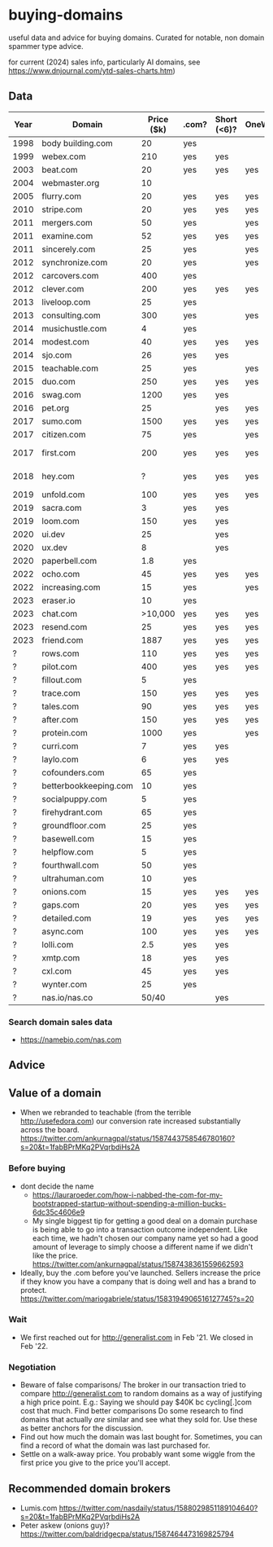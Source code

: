 # buying-domains

useful data and advice for buying domains. Curated for notable, non domain spammer type advice.

for current (2024) sales info, particularly AI domains, see https://www.dnjournal.com/ytd-sales-charts.htm)


## Data



| Year 	| Domain 	| Price ($k) 	| .com? 	| Short (<6)? 	| OneWord? 	| Source/Context 	|
|---	|---	|---	|---	|---	|---	|---	|
| 1998 	| body building.com 	| 20 	| yes 	|  	|  	| [@VR](https://twitter.com/VR/status/1587525107790282752) |
| 1999 	| webex.com 	| 210 	| yes 	| yes 	|  	| [@mychannel](https://twitter.com/mychannel/status/1589651269945159680) |
| 2003 	| beat.com 	| 20 	| yes 	| yes 	| yes 	| [@sol_orwell](https://twitter.com/sol_orwell/status/1587909388076843008) |
| 2004 	| webmaster.org 	| 10 	|  	|  	|  	| [@sol_orwell](https://twitter.com/sol_orwell/status/1587909388076843008) |
| 2005 	| flurry.com 	| 20 	| yes 	| yes 	| yes 	| [@sbyrnes](https://twitter.com/sbyrnes/status/1587490022709567489) |
| 2010 	| stripe.com 	| 20 	| yes 	| yes 	| yes 	| [@notjaril](https://x.com/notjaril/status/1616436402744590336) |
| 2011 	| mergers.com 	| 50 	| yes 	|  	| yes 	| [@mychannel](https://twitter.com/mychannel/status/1589651269945159680) |
| 2011 	| examine.com 	| 52 	| yes 	| yes 	| yes 	| [@sol_orwell](https://twitter.com/sol_orwell/status/1587909388076843008) |
| 2011 	| sincerely.com 	| 25 	| yes 	|  	| yes 	| [@brezina](https://twitter.com/brezina/status/1587507220828200960) |
| 2012 	| synchronize.com 	| 20 	| yes 	|  	| yes 	| [@ColeSouth](https://twitter.com/ColeSouth/status/1587505975312859136) |
| 2012 	| carcovers.com 	| 400 	| yes 	|  	|  	| [@jonathanvolk](https://twitter.com/jonathanvolk/status/1362515601135046658) and [story](https://techstartups.com/2021/02/20/founder-carcovers-com-grew-startup-8-figure-business-purchase-400000-domain-name/) 	|
| 2012 	| clever.com 	| 200 	| yes 	| yes 	| yes 	| [@bytingtheapple](https://twitter.com/bytingtheapple/status/1587513605318213633) |
| 2013 	| liveloop.com 	| 25 	| yes 	|  	|  	| [@amaldorai](https://twitter.com/amaldorai/status/1587590041680769025) |
| 2013 	| consulting.com 	| 300 	| yes 	|  	| yes 	| https://overcast.fm/+rTsUtBLEs	|
| 2014 	| musichustle.com 	| 4 	| yes 	|  	|  	| [@saradietschy](https://twitter.com/saradietschy/status/1587447301584330753) |
| 2014 	| modest.com 	| 40 	| yes 	| yes 	| yes 	| [@harper](https://twitter.com/harper/status/1587465968518922240) |
| 2014 	| sjo.com 	| 26 	| yes 	| yes 	|  	| [@sol_orwell](https://twitter.com/sol_orwell/status/1587909388076843008) |
| 2015 	| teachable.com 	| 25 	| yes 	|  	| yes 	| [@ankurnagpal](https://twitter.com/ankurnagpal/status/1587438361559662593) 	|
| 2015 	| duo.com 	| 250 	| yes 	| yes 	| yes 	| [@jonoberheide](https://twitter.com/jonoberheide/status/1587491074519465991) |
| 2016 	| swag.com 	| 1200 	| yes 	| yes 	|  	| [Jeremy Parker](https://overcast.fm/+PpI2PCL74) |
| 2016 	| pet.org 	| 25 	|  	| yes 	| yes 	| [@sol_orwell](https://twitter.com/sol_orwell/status/1587909388076843008) |
| 2017 	| sumo.com 	| 1500 	| yes 	| yes 	| yes 	| [writeup](https://www.entrepreneur.com/starting-a-business/why-i-spent-15-million-on-our-domain/288629) and [podcast](https://www.listennotes.com/podcasts/noah-kagan-presents/08-what-i-learned-spending-aTYgBVrLlwc/) 	|
| 2017 	| citizen.com 	| 75 	| yes 	|  	| yes 	| [@AlexejKirillov](https://twitter.com/AlexejKirillov/status/1588572800255922176) |
| 2017 	| first.com 	| 200 	| yes 	| yes 	| yes 	| https://domaininvesting.com/george-kirikos-uncovers-sales-first-com/ 	|
| 2018 	| hey.com 	| ? 	| yes 	| yes 	| yes 	| https://m.signalvnoise.com/how-we-acquired-hey-com/ 	|
| 2019 	| unfold.com 	| 100 	| yes 	| yes 	| yes 	| [@9th](https://twitter.com/9th/status/1587446486698188800) |
| 2019 	| sacra.com 	| 3 	| yes 	| yes 	|  	| [@smalter](https://twitter.com/smalter/status/1587807109961420802) |
| 2019  | loom.com | 150 | yes | yes |   	| [founder](https://x.com/_shahedk/status/1818438513144348680) |
| 2020 	| ui.dev 	| 25 	|  	| yes 	|  	| [@tylermcginnis](https://twitter.com/tylermcginnis/status/1587438845422804994) |
| 2020 	| ux.dev 	| 8 	|  	| yes 	|  	| [@tylermcginnis](https://twitter.com/tylermcginnis/status/1587438845422804994) |
| 2020 	| paperbell.com 	| 1.8 	| yes 	|  	|  	| [writeup](https://lauraroeder.com/how-i-nabbed-the-com-for-my-bootstrapped-startup-without-spending-a-million-bucks-6dc35c4606e9) 	|
| 2022 	| ocho.com 	| 45 	| yes 	| yes 	| yes 	| [@ankurnagpal](https://twitter.com/ankurnagpal/status/1587438361559662593) 	|
| 2022 	| increasing.com 	| 15 	| yes 	|  	| yes 	| [@Jamie_IF](https://twitter.com/Jamie_IF/status/1587455101991518208) |
| 2023 	| eraser.io 	| 10 	| yes 	|  	|  	| [@shinkim](https://twitter.com/_shinkim/status/1625347214414589952) |
| 2023 	| chat.com 	| >10,000 	| yes 	| yes	| yes	| [Dharmesh Shah](https://www.linkedin.com/posts/dharmesh_chatux-ai-chatux-activity-7046856167502848001-Rmxa/?utm_source=share&utm_medium=member_desktop) |
| 2023 	| resend.com 	| 25 	| yes 	| yes	| yes	| [Zeno Rocha](https://resend.com/blog/how-to-pick-a-startup-name) |
| 2023 	| friend.com 	| 1887 	| yes 	| yes	| yes	| [avi schiffman](https://x.com/evisdrenova/status/1818378922012426539?s=46) |
| ? 	| rows.com 	| 110 	| yes 	| yes 	| yes 	| [@colinwinhall](https://twitter.com/colinwinhall/status/1587450555999260672), [writeup](https://rows.com/blog/post/why-and-how-we-rebranded) |
| ? 	| pilot.com 	| 400 	| yes 	| yes 	| yes 	| [@amaldorai](https://twitter.com/amaldorai/status/1587590041680769025) |
| ? 	| fillout.com 	| 5 	| yes 	|  	|  	| [@domwhyte42](https://twitter.com/domwhyte42/status/1587447773372129282) |
| ? 	| trace.com 	| 150 	| yes 	| yes 	| yes 	| [@WesleyEames](https://twitter.com/WesleyEames/status/1587439379328344064) |
| ? 	| tales.com 	| 90 	| yes 	| yes 	| yes 	| [@WesleyEames](https://twitter.com/WesleyEames/status/1587439379328344064) |
| ? 	| after.com 	| 150 	| yes 	| yes 	| yes 	| [@WesleyEames](https://twitter.com/WesleyEames/status/1587439379328344064) |
| ? 	| protein.com 	| 1000 	| yes 	|  	| yes 	| [@reosait](https://twitter.com/reosait/status/1587514409504555008) |
| ? 	| curri.com 	| 7 	| yes 	| yes 	|  	| [@brianmgonzalez](https://twitter.com/brianmgonzalez/status/1587448967754788865) |
| ? 	| laylo.com 	| 6 	| yes 	| yes 	|  	| [@AlecEllin](https://twitter.com/AlecEllin/status/1587535299088785408) |
| ? 	| cofounders.com 	| 65 	| yes 	|  	|  	| [@serialtrep](https://twitter.com/serialtrep/status/1587453395698425856) |
| ? 	| betterbookkeeping.com 	| 10 	| yes 	|  	|  	| [@baldridgecpa](https://twitter.com/baldridgecpa/status/1587461050869358592) |
| ? 	| socialpuppy.com 	| 5 	| yes 	|  	|  	| [@larsvedo](https://twitter.com/larsvedo/status/1587461436938543104) |
| ? 	| firehydrant.com 	| 65 	| yes 	|  	|  	| [@bobbytables](https://twitter.com/bobbytables/status/1587636623528919040) |
| ? 	| groundfloor.com 	| 25 	| yes 	|  	|  	| [@brian_dally](https://twitter.com/brian_dally/status/1587530395788058624) |
| ? 	| basewell.com 	| 15 	| yes 	|  	|  	| [@heyecs](https://twitter.com/heyecs/status/1587470649202802689) |
| ? 	| helpflow.com 	| 5 	| yes 	|  	|  	| [@JonTuckerUSA](https://twitter.com/JonTuckerUSA/status/1587509188359380992) |
| ? 	| fourthwall.com 	| 50 	| yes 	|  	|  	| [@walkeriwilliams](https://twitter.com/walkeriwilliams/status/1587532396122906624) |
| ? 	| ultrahuman.com 	| 10 	| yes 	|  	|  	| [@deeppurpled](https://twitter.com/deeppurpled/status/1587492793051746307) |
| ? 	| onions.com 	| 15 	| yes 	| yes 	| yes 	| [@searchbound](https://twitter.com/searchbound/status/1587447784629829633) |
| ? 	| gaps.com 	| 20 	| yes 	| yes 	| yes 	| [@ViperChill](https://twitter.com/ViperChill/status/1587489932947632128) |
| ? 	| detailed.com 	| 19 	| yes 	| yes 	| yes 	| [@ViperChill](https://twitter.com/ViperChill/status/1587489932947632128) |
| ? 	| async.com 	| 100 	| yes 	| yes 	| yes 	| [@ilan](https://twitter.com/ilan/status/1587485179752448000) |
| ? 	| lolli.com 	| 2.5 	| yes 	| yes 	|  	| [@alexadelman](https://twitter.com/alexadelman/status/1587461890229342209) |
| ? 	| xmtp.com 	| 18 	| yes 	| yes 	|  	| [@mg](https://twitter.com/mg/status/1587481996946718724) |
| ? 	| cxl.com 	| 45 	| yes 	| yes 	|  	| [@peeplaja](https://twitter.com/peeplaja/status/1587513974072942603) |
| ? 	| wynter.com 	| 25 	| yes 	|  	|  	| [@peeplaja](https://twitter.com/peeplaja/status/1587513974072942603) |
| ? 	| nas.io/nas.co 	| 50/40 	|  	| yes 	|  	| [@nasdaily](https://twitter.com/nasdaily/status/1587526334930100229) |

### Search domain sales data

- https://namebio.com/nas.com

## Advice

## Value of a domain

- When we rebranded to teachable (from the terrible http://usefedora.com) our conversion rate increased substantially across the board. https://twitter.com/ankurnagpal/status/1587443758546780160?s=20&t=1fabBPrMKq2PVqrbdiHs2A

### Before buying

- dont decide the name
  - https://lauraroeder.com/how-i-nabbed-the-com-for-my-bootstrapped-startup-without-spending-a-million-bucks-6dc35c4606e9
  - My single biggest tip for getting a good deal on a domain purchase is being able to go into a transaction outcome independent. Like each time, we hadn't chosen our company name yet so had a good amount of leverage to simply choose a different name if we didn't like the price. https://twitter.com/ankurnagpal/status/1587438361559662593
- Ideally, buy the .com before you've launched. Sellers increase the price if they know you have a company that is doing well and has a brand to protect. https://twitter.com/mariogabriele/status/1583194906516127745?s=20

### Wait

- We first reached out for http://generalist.com in Feb '21.  We closed in Feb '22. 

### Negotiation

- Beware of false comparisons/ The broker in our transaction tried to compare http://generalist.com to random domains as a way of justifying a high price point. E.g.: Saying we should pay $40K bc cycling[.]com cost that much. Find better comparisons
Do some research to find domains that actually *are* similar and see what they sold for. 
Use these as better anchors for the discussion.
- Find out how much the domain was last bought for. Sometimes, you can find a record of what the domain was last purchased for. 
- Settle on a walk-away price. You probably want some wiggle from the first price you give to the price you'll accept. 

## Recommended domain brokers

- Lumis.com https://twitter.com/nasdaily/status/1588029851189104640?s=20&t=1fabBPrMKq2PVqrbdiHs2A
- Peter askew (onions guy)? https://twitter.com/baldridgecpa/status/1587464473169825794
